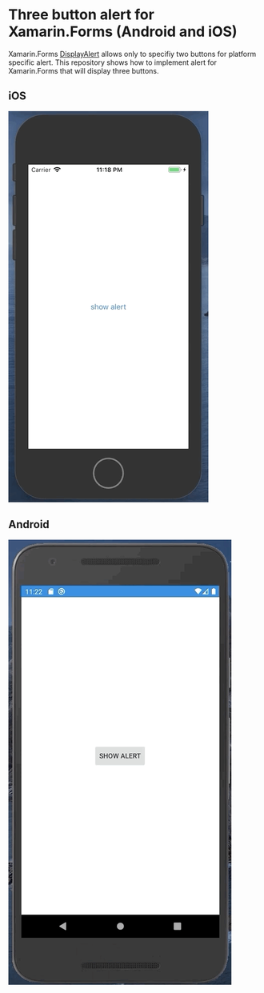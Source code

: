 # Three button alert for Xamarin.Forms (Android and iOS)

Xamarin.Forms [DisplayAlert](https://docs.microsoft.com/en-us/xamarin/xamarin-forms/user-interface/pop-ups) allows only to specifiy two buttons for platform specific alert. This repository shows how to implement alert for Xamarin.Forms that will display three buttons.

## iOS

![iOS](iOS_XamarinForms_alert.gif)

## Android

![Android](Android_XamarinForms_alert.gif)
